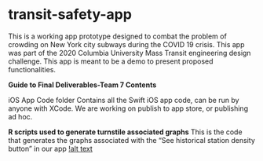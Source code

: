 # transit-safety-app

This is a working app prototype designed to combat the problem of crowding on New York city subways during the COVID 19 crisis. This app was part of the 2020 Columbia University Mass Transit engineering design challenge.
This app is meant to be a demo to present proposed functionalities. 

**Guide to Final Deliverables-Team 7 Contents**

iOS App Code folder
Contains all the Swift iOS app code, can be run by anyone with XCode. We are working on publish to app store, or publishing ad hoc.


**R scripts used to generate turnstile associated graphs**
This is the code that generates the graphs associated with the “See historical station density button” in our app
[!alt text](https://github.com/shannonjin/transit-safety-app/blob/master/Screen%20Shot%202020-08-10%20at%209.38.45%20PM.png)

